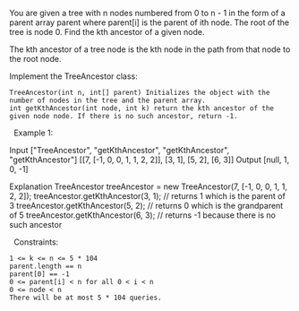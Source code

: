 You are given a tree with n nodes numbered from 0 to n - 1 in the form of a parent array parent where parent[i] is the parent of ith node. The root of the tree is node 0. Find the kth ancestor of a given node.

The kth ancestor of a tree node is the kth node in the path from that node to the root node.

Implement the TreeAncestor class:


	TreeAncestor(int n, int[] parent) Initializes the object with the number of nodes in the tree and the parent array.
	int getKthAncestor(int node, int k) return the kth ancestor of the given node node. If there is no such ancestor, return -1.


 
Example 1:

Input
["TreeAncestor", "getKthAncestor", "getKthAncestor", "getKthAncestor"]
[[7, [-1, 0, 0, 1, 1, 2, 2]], [3, 1], [5, 2], [6, 3]]
Output
[null, 1, 0, -1]

Explanation
TreeAncestor treeAncestor = new TreeAncestor(7, [-1, 0, 0, 1, 1, 2, 2]);
treeAncestor.getKthAncestor(3, 1); // returns 1 which is the parent of 3
treeAncestor.getKthAncestor(5, 2); // returns 0 which is the grandparent of 5
treeAncestor.getKthAncestor(6, 3); // returns -1 because there is no such ancestor

 
Constraints:


	1 <= k <= n <= 5 * 104
	parent.length == n
	parent[0] == -1
	0 <= parent[i] < n for all 0 < i < n
	0 <= node < n
	There will be at most 5 * 104 queries.

